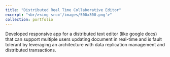 ```yaml
---
title: "Distributed Real Time Collaborative Editor"
excerpt: "<br/><img src='/images/500x300.png'>"
collection: portfolio
---
```


Developed responsive app for a distributed text editor (like google docs) that can support multiple users updating document in real-time and is fault tolerant by leveraging an architecture with data replication management and distributed transactions. 
